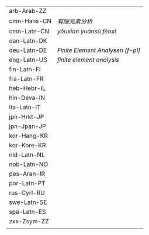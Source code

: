 | | |
|-|-|
| arb-Arab-ZZ |  |
| cmn-Hans-CN | _有限元素分析_ |
| cmn-Latn-CN | _yǒuxiàn yuánsù fēnxī_ |
| dan-Latn-DK |  |
| deu-Latn-DE | _Finite Element Analysen [f-pl]_ |
| eng-Latn-US | _finite element analysis_ |
| fin-Latn-FI |  |
| fra-Latn-FR |  |
| heb-Hebr-IL |  |
| hin-Deva-IN |  |
| ita-Latn-IT |  |
| jpn-Hrkt-JP |   |
| jpn-Jpan-JP |  |
| kor-Hang-KR |  |
| kor-Kore-KR |  |
| nld-Latn-NL |  |
| nob-Latn-NO |  |
| pes-Aran-IR |  |
| por-Latn-PT |  |
| rus-Cyrl-RU |  |
| swe-Latn-SE |  |
| spa-Latn-ES |  |
| zxx-Zsym-ZZ |  |
|  |  |
